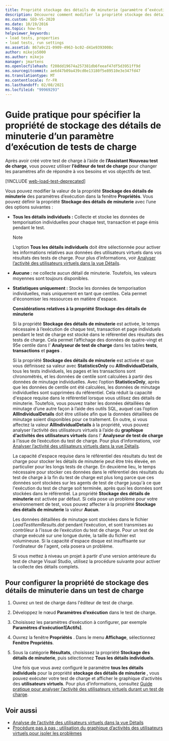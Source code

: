 ```yaml
---
title: Propriété stockage des détails de minuterie (paramètre d’exécution du test de charge)
description: Découvrez comment modifier la propriété stockage des détails de minuterie pour un paramètre d’exécution. Les valeurs valides sont tous les détails individuels, aucun et statistiques uniquement.
ms.custom: SEO-VS-2020
ms.date: 10/19/2016
ms.topic: how-to
helpviewer_keywords:
- load tests, properties
- load tests, run settings
ms.assetid: 867a9c21-0909-4963-bc02-d41e9393008c
author: mikejo5000
ms.author: mikejo
manager: jmartens
ms.openlocfilehash: f208dd19674a257381db6feeaf47df5d3951ff9d
ms.sourcegitcommit: ae6d47b09a439cd0e13180f5e89510e3e347fd47
ms.translationtype: MT
ms.contentlocale: fr-FR
ms.lasthandoff: 02/08/2021
ms.locfileid: "99969293"
---
```

# <a name="how-to-specify-the-timing-details-storage-property-for-a-load-test-run-setting"></a>Guide pratique pour spécifier la propriété de stockage des détails de minuterie d’un paramètre d’exécution de tests de charge

Après avoir créé votre test de charge à l’aide de **l’Assistant Nouveau test de charge**, vous pouvez utiliser **l’éditeur de test de charge** pour changer les paramètres afin de répondre à vos besoins et vos objectifs de test.

[!INCLUDE [web-load-test-deprecated](includes/web-load-test-deprecated.md)]

Vous pouvez modifier la valeur de la propriété **Stockage des détails de minuterie** des paramètres d’exécution dans la fenêtre **Propriétés**. Vous pouvez définir la propriété **Stockage des détails de minuterie** avec l’une des options suivantes :

- **Tous les détails individuels :** Collecte et stocke les données de temporisation individuelles pour chaque test, transaction et page émis pendant le test.

  > [!NOTE]
  > L’option **Tous les détails individuels** doit être sélectionnée pour activer les informations relatives aux données des utilisateurs virtuels dans vos résultats des tests de charge. Pour plus d’informations, voir [Analyser l’activité des utilisateurs virtuels dans la vue Détails](../test/analyze-load-test-virtual-user-activity-in-the-details-view.md).

- **Aucune :** ne collecte aucun détail de minuterie. Toutefois, les valeurs moyennes sont toujours disponibles.

- **Statistiques uniquement :** Stocke les données de temporisation individuelles, mais uniquement en tant que centiles. Cela permet d'économiser les ressources en matière d'espace.

  **Considérations relatives à la propriété Stockage des détails de minuterie**

  Si la propriété **Stockage des détails de minuterie** est activée, le temps nécessaire à l’exécution de chaque test, transaction et page individuels pendant le test de charge est stocké dans le référentiel des résultats des tests de charge. Cela permet l’affichage des données de quatre-vingt et 95e centile dans l' **Analyseur de test de charge** dans les tables **tests**, **transactions** et **pages** .

  Si la propriété **Stockage des détails de minuterie** est activée et que vous définissez sa valeur avec **StatisticsOnly** ou **AllIndividualDetails**, tous les tests individuels, les pages et les transactions sont chronométrés, et les données de centile sont calculées à partir des données de minutage individuelles. Avec l’option **StatisticsOnly**, après que les données de centile ont été calculées, les données de minutage individuelles sont supprimées du référentiel. Cela réduit la capacité d'espace requise dans le référentiel lorsque vous utilisez des détails de minuterie. Toutefois, vous pouvez traiter les données détaillées de minutage d’une autre façon à l’aide des outils SQL, auquel cas l’option **AllIndividualDetails** doit être utilisée afin que la données détaillées de minutage soient disponibles pour ce traitement. En outre, si vous affectez la valeur **AllIndividualDetails** à la propriété, vous pouvez analyser l’activité des utilisateurs virtuels à l’aide du **graphique d’activités des utilisateurs virtuels** dans l' **Analyseur de test de charge** à l’issue de l’exécution du test de charge. Pour plus d’informations, voir [Analyser l’activité des utilisateurs virtuels dans la vue Détails](../test/analyze-load-test-virtual-user-activity-in-the-details-view.md).

  La capacité d'espace requise dans le référentiel des résultats du test de charge pour stocker les détails de minuterie peut être très élevée, en particulier pour les longs tests de charge. En deuxième lieu, le temps nécessaire pour stocker ces données dans le référentiel des résultats du test de charge à la fin du test de charge est plus long parce que ces données sont stockées sur les agents de test de charge jusqu'à ce que l'exécution du test de charge soit terminée, après quoi les données sont stockées dans le référentiel. La propriété **Stockage des détails de minuterie** est activée par défaut. Si cela pose un problème pour votre environnement de test, vous pouvez affecter à la propriété **Stockage des détails de minuterie** la valeur **Aucun**.

  Les données détaillées de minutage sont stockées dans le fichier *LoadTestItemResults.dat* pendant l’exécution, et sont transmises au contrôleur à l’issue de l’exécution du test de charge. Pour un test de charge exécuté sur une longue durée, la taille du fichier est volumineuse. Si la capacité d'espace disque est insuffisante sur l'ordinateur de l'agent, cela posera un problème.

  Si vous mettez à niveau un projet à partir d'une version antérieure du test de charge Visual Studio, utilisez la procédure suivante pour activer la collecte des détails complets.

## <a name="to-configure-the-timing-details-storage-property-in-a-load-test"></a>Pour configurer la propriété de stockage des détails de minuterie dans un test de charge

1. Ouvrez un test de charge dans l'éditeur de test de charge.

2. Développez le nœud **Paramètres d’exécution** dans le test de charge.

3. Choisissez les paramètres d’exécution à configurer, par exemple **Paramètres d’exécution1[Actifs]**.

4. Ouvrez la fenêtre **Propriétés** . Dans le menu **Affichage**, sélectionnez **Fenêtre Propriétés**.

5. Sous la catégorie **Résultats**, choisissez la propriété **Stockage des détails de minuterie**, puis sélectionnez **Tous les détails individuels**.

     Une fois que vous avez configuré le paramètre **tous les détails individuels** pour la propriété **stockage des détails de minuterie** , vous pouvez exécuter votre test de charge et afficher le graphique d’activités des **utilisateurs virtuels**. Pour plus d’informations, consultez [Guide pratique pour analyser l’activité des utilisateurs virtuels durant un test de charge](../test/how-to-analyze-virtual-user-activity-during-a-load-test.md).

## <a name="see-also"></a>Voir aussi

- [Analyse de l’activité des utilisateurs virtuels dans la vue Détails](../test/analyze-load-test-virtual-user-activity-in-the-details-view.md)
- [Procédure pas à pas : utilisation du graphique d’activités des utilisateurs virtuels pour isoler les problèmes](../test/walkthrough-use-the-virtual-user-activity-chart-to-isolate-issues.md)
